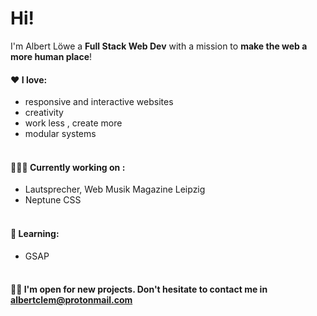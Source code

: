# Hi!

I'm Albert Löwe a **Full Stack Web Dev** with a mission to **make the web a more human place**!



#### ❤️ I love: 

- responsive and interactive websites
- creativity
- work less , create more
- modular systems
<br></br>

#### 👨🏻‍💻 Currently working on :

- Lautsprecher, Web Musik Magazine Leipzig
- Neptune CSS
<br></br>

#### 📖 Learning:

- GSAP
<br></br>

#### 👋🏼 I'm open for new projects. Don't hesitate to contact me in albertclem@protonmail.com
